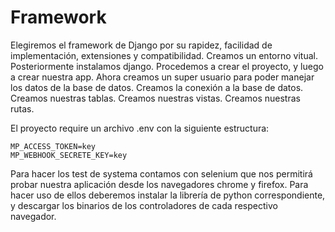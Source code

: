 # Framework

Elegiremos el framework de Django por su rapidez, facilidad de implementación, extensiones y compatibilidad.
Creamos un entorno vitual.
Posteriormente instalamos django.
Procedemos a crear el proyecto, y luego a crear nuestra app.
Ahora creamos un super usuario para poder manejar los datos de la base de datos.
Creamos la conexión a la base de datos.
Creamos nuestras tablas.
Creamos nuestras vistas.
Creamos nuestras rutas.

El proyecto require un archivo .env con la siguiente estructura:

```
MP_ACCESS_TOKEN=key
MP_WEBHOOK_SECRETE_KEY=key
```

Para hacer los test de systema contamos con selenium que nos permitirá probar nuestra aplicación desde los navegadores chrome y firefox. Para hacer uso de ellos deberemos instalar la librería de python correspondiente, y descargar los binarios de los controladores de cada respectivo navegador.